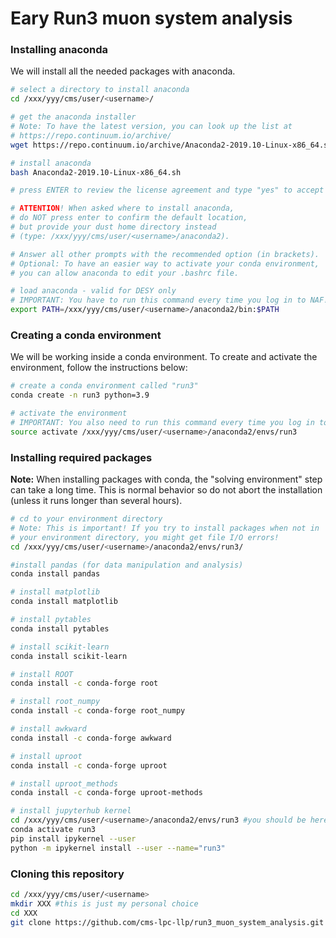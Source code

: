 # Eary Run3 muon system analysis

### Installing anaconda

We will install all the needed packages with anaconda.

```bash
# select a directory to install anaconda
cd /xxx/yyy/cms/user/<username>/

# get the anaconda installer
# Note: To have the latest version, you can look up the list at
# https://repo.continuum.io/archive/
wget https://repo.continuum.io/archive/Anaconda2-2019.10-Linux-x86_64.sh

# install anaconda
bash Anaconda2-2019.10-Linux-x86_64.sh

# press ENTER to review the license agreement and type "yes" to accept

# ATTENTION! When asked where to install anaconda,
# do NOT press enter to confirm the default location,
# but provide your dust home directory instead
# (type: /xxx/yyy/cms/user/<username>/anaconda2).

# Answer all other prompts with the recommended option (in brackets).
# Optional: To have an easier way to activate your conda environment,
# you can allow anaconda to edit your .bashrc file.

# load anaconda - valid for DESY only
# IMPORTANT: You have to run this command every time you log in to NAF!
export PATH=/xxx/yyy/cms/user/<username>/anaconda2/bin:$PATH

```


### Creating a conda environment

We will be working inside a conda environment. To create and activate the environment, follow the instructions below:

```bash
# create a conda environment called "run3"
conda create -n run3 python=3.9

# activate the environment
# IMPORTANT: You also need to run this command every time you log in to NAF!
source activate /xxx/yyy/cms/user/<username>/anaconda2/envs/run3
```

### Installing required packages

**Note:** When installing packages with conda, the "solving environment" step can take a long time. This is normal behavior so do not abort the installation (unless it runs longer than several hours).

```bash
# cd to your environment directory
# Note: This is important! If you try to install packages when not in
# your environment directory, you might get file I/O errors!
cd /xxx/yyy/cms/user/<username>/anaconda2/envs/run3/

#install pandas (for data manipulation and analysis)
conda install pandas

# install matplotlib
conda install matplotlib

# install pytables
conda install pytables

# install scikit-learn
conda install scikit-learn

# install ROOT
conda install -c conda-forge root

# install root_numpy
conda install -c conda-forge root_numpy

# install awkward
conda install -c conda-forge awkward

# install uproot
conda install -c conda-forge uproot

# install uproot_methods
conda install -c conda-forge uproot-methods

# install jupyterhub kernel
cd /xxx/yyy/cms/user/<username>/anaconda2/envs/run3 #you should be here already, better to be sure
conda activate run3
pip install ipykernel --user
python -m ipykernel install --user --name="run3"
```

### Cloning this repository

```bash
cd /xxx/yyy/cms/user/<username>
mkdir XXX #this is just my personal choice
cd XXX
git clone https://github.com/cms-lpc-llp/run3_muon_system_analysis.git
```
